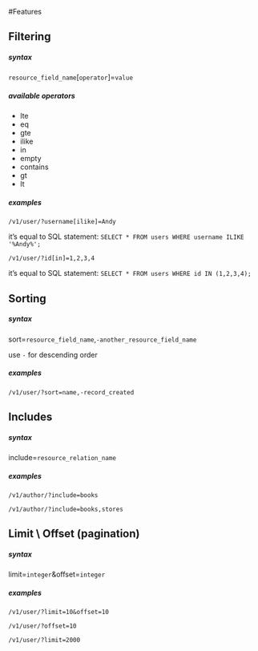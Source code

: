 #Features

## Filtering

##### syntax
`resource_field_name`\[`operator`\]=`value`
##### available operators
* lte
* eq
* gte
* ilike
* in
* empty
* contains
* gt
* lt


##### examples
`/v1/user/?username[ilike]=Andy`

it’s equal to SQL statement: `SELECT * FROM users WHERE username ILIKE '%Andy%';`

`/v1/user/?id[in]=1,2,3,4`

it’s equal to SQL statement: `SELECT * FROM users WHERE id IN (1,2,3,4);`

## Sorting

##### syntax

sort=`resource_field_name`,`-another_resource_field_name`

use `-` for descending order
##### examples
`/v1/user/?sort=name,-record_created`

## Includes

##### syntax
include=`resource_relation_name`

##### examples

`/v1/author/?include=books`

`/v1/author/?include=books,stores`

## Limit \ Offset (pagination)

##### syntax

limit=`integer`&offset=`integer`

##### examples
`/v1/user/?limit=10&offset=10`

`/v1/user/?offset=10`

`/v1/user/?limit=2000`

